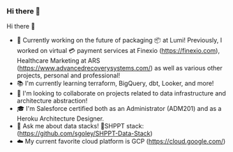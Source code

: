 ### Hi there 👋

<!--
**sgoley/sgoley** is a ✨ _special_ ✨ repository because its `README.md` (this file) appears on your GitHub profile.

Here are some ideas to get you started: -->

Hi there 👋
- 🔭 Currently working on the future of packaging 📦 at Lumi! Previously, I worked on virtual 💳 payment services at Finexio (https://finexio.com), Healthcare Marketing at ARS (https://www.advancedrecoverysystems.com/) as well as various other projects, personal and professional!
- 📚 I'm currently learning terraform, BigQuery, dbt, Looker, and more!
- 👯 I'm looking to collaborate on projects related to data infrastructure and architecture abstraction!
- 🎓 I'm Salesforce certified both as an Administrator (ADM201) and as a Heroku Architecture Designer.
- 💬 Ask me about data stacks! 🚢SHPPT stack: (https://github.com/sgoley/SHPPT-Data-Stack)
- ☁️ My current favorite cloud platform is GCP (https://cloud.google.com/)
